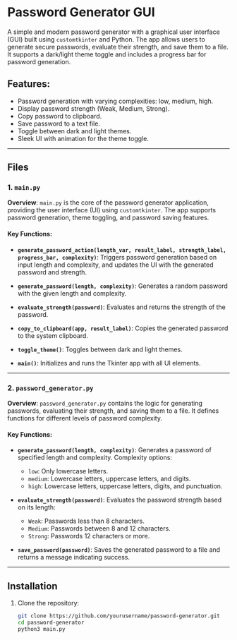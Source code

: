# Password Generator GUI

A simple and modern password generator with a graphical user interface (GUI) built using `customtkinter` and Python. The app allows users to generate secure passwords, evaluate their strength, and save them to a file. It supports a dark/light theme toggle and includes a progress bar for password generation.

## Features:
- Password generation with varying complexities: low, medium, high.
- Display password strength (Weak, Medium, Strong).
- Copy password to clipboard.
- Save password to a text file.
- Toggle between dark and light themes.
- Sleek UI with animation for the theme toggle.

---

## Files

### 1. `main.py`

**Overview**:
`main.py` is the core of the password generator application, providing the user interface (UI) using `customtkinter`. The app supports password generation, theme toggling, and password saving features.

#### Key Functions:

- **`generate_password_action(length_var, result_label, strength_label, progress_bar, complexity)`**: 
  Triggers password generation based on input length and complexity, and updates the UI with the generated password and strength.

- **`generate_password(length, complexity)`**:
  Generates a random password with the given length and complexity.

- **`evaluate_strength(password)`**:
  Evaluates and returns the strength of the password.

- **`copy_to_clipboard(app, result_label)`**:
  Copies the generated password to the system clipboard.

- **`toggle_theme()`**:
  Toggles between dark and light themes.

- **`main()`**:
  Initializes and runs the Tkinter app with all UI elements.

---

### 2. `password_generator.py`

**Overview**:
`password_generator.py` contains the logic for generating passwords, evaluating their strength, and saving them to a file. It defines functions for different levels of password complexity.

#### Key Functions:

- **`generate_password(length, complexity)`**:
  Generates a password of specified length and complexity. Complexity options:
  - `low`: Only lowercase letters.
  - `medium`: Lowercase letters, uppercase letters, and digits.
  - `high`: Lowercase letters, uppercase letters, digits, and punctuation.

- **`evaluate_strength(password)`**:
  Evaluates the password strength based on its length:
  - `Weak`: Passwords less than 8 characters.
  - `Medium`: Passwords between 8 and 12 characters.
  - `Strong`: Passwords 12 characters or more.

- **`save_password(password)`**:
  Saves the generated password to a file and returns a message indicating success.

---

## Installation

1. Clone the repository:

   ```bash
   git clone https://github.com/yourusername/password-generator.git
   cd password-generator
   python3 main.py 
